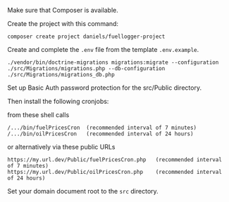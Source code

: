 Make sure that Composer is available.

Create the project with this command:

```
composer create project daniels/fuellogger-project
```

Create and complete the `.env` file from the template `.env.example`.

```
./vendor/bin/doctrine-migrations migrations:migrate --configuration ./src/Migrations/migrations.php --db-configuration ./src/Migrations/migrations_db.php
```

Set up Basic Auth password protection for the src/Public directory.

Then install the following cronjobs:

from these shell calls
```
/.../bin/fuelPricesCron  (recommended interval of 7 minutes)
/.../bin/oilPricesCron   (recommended interval of 24 hours)
```

or alternatively via these public URLs
```
https://my.url.dev/Public/fuelPricesCron.php   (recommended interval of 7 minutes)
https://my.url.dev/Public/oilPricesCron.php    (recommended interval of 24 hours)
```

Set your domain document root to the `src` directory.